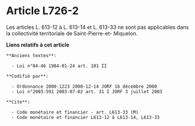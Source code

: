 # Article L726-2

Les articles L. 613-12 à L. 613-14 et L. 613-33 ne sont pas applicables dans la collectivité territoriale de Saint-Pierre-et-
Miquelon.

**Liens relatifs à cet article**

	**Anciens textes**:

	  - Loi n°84-46 1984-01-24 art. 101 II

	**Codifié par**:

	  - Ordonnance 2000-1223 2000-12-14 JORF 16 décembre 2000
	  - Loi n°2003-591 2003-07-02 art. 31 I JORF 3 juillet 2003

	**Cite**:

	  - Code monétaire et financier - art. L613-33 (M)
	  - Code monétaire et financier L613-12 à L613-14, L613-33
